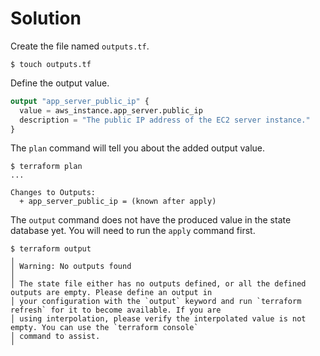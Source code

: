 # Solution

Create the file named `outputs.tf`.

```
$ touch outputs.tf
```

Define the output value.

```terraform
output "app_server_public_ip" {
  value = aws_instance.app_server.public_ip
  description = "The public IP address of the EC2 server instance."
}
```

The `plan` command will tell you about the added output value.

```
$ terraform plan
...

Changes to Outputs:
  + app_server_public_ip = (known after apply)
```

The `output` command does not have the produced value in the state database yet. You will need to run the `apply` command first.

```
$ terraform output
╷
│ Warning: No outputs found
│
│ The state file either has no outputs defined, or all the defined outputs are empty. Please define an output in
│ your configuration with the `output` keyword and run `terraform refresh` for it to become available. If you are
│ using interpolation, please verify the interpolated value is not empty. You can use the `terraform console`
│ command to assist.
╵
```